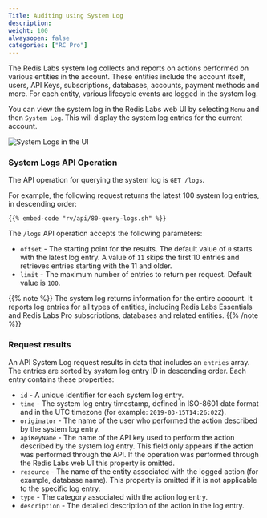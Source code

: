 ```yaml
---
Title: Auditing using System Log
description: 
weight: 100
alwaysopen: false
categories: ["RC Pro"]
---
```


The Redis Labs system log collects and reports on actions performed on various entities in the account. These entities include the account itself, users, API Keys, subscriptions, databases, accounts, payment methods and more. For each entity, various lifecycle events are logged in the system log.

You can view the system log in the Redis Labs web UI by selecting `Menu` and then `System Log`. This will display the system log entries for the current account.

![System Logs in the UI](/images/rc/system_log.png?width=998&height=576)

### System Logs API Operation

The API operation for querying the system log is `GET /logs`.

For example, the following request returns the latest 100 system log entries, in descending order:

```shell
{{% embed-code "rv/api/80-query-logs.sh" %}}
```

The `/logs` API operation accepts the following parameters:

- `offset` - The starting point for the results.  The default value of `0` starts with the latest log entry. A value of `11` skips the first 10 entries and retrieves entries starting with the 11 and older.
- `limit` - The maximum number of entries to return per request. Default value is `100`.

{{% note %}}
The system log returns information for the entire account. It reports log entries for all types of entities, including Redis Labs Essentials and Redis Labs Pro subscriptions, databases and related entities.
{{% /note %}}

### Request results

An API System Log request results in data that includes an `entries` array. The entries are sorted by system log entry ID in descending order. Each entry contains these properties:

- `id` - A unique identifier for each system log entry.
- `time` - The system log entry timestamp, defined in ISO-8601 date format and in the UTC timezone (for example: `2019-03-15T14:26:02Z`).
- `originator` - The name of the user who performed the action described by the system log entry.
- `apiKeyName` - The name of the API key used to perform the action described by the system log entry.
    This field only appears if the action was performed through the API.
    If the operation was performed through the Redis Labs web UI this property is omitted.
- `resource` - The name of the entity associated with the logged action (for example, database name).
    This property is omitted if it is not applicable to the specific log entry.
- `type` - The category associated with the action log entry.
- `description` - The detailed description of the action in the log entry.
